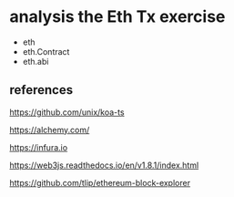 # analysis the Eth Tx exercise

- eth
- eth.Contract
- eth.abi

## references

https://github.com/unix/koa-ts

https://alchemy.com/

https://infura.io

https://web3js.readthedocs.io/en/v1.8.1/index.html

https://github.com/tlip/ethereum-block-explorer

